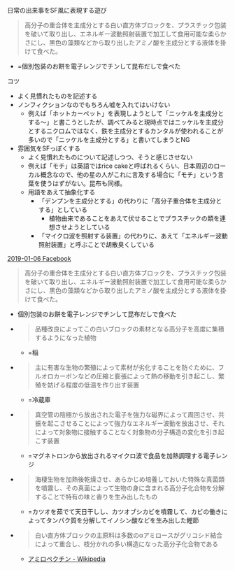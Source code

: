 
日常の出来事をSF風に表現する遊び

> 高分子の重合体を主成分とする白い直方体ブロックを、プラスチック包装を破いて取り出し、エネルギー波動照射装置で加工して食用可能な柔らかさにし、黒色の藻類などから取り出したアミノ酸を主成分とする液体を掛けて食べた。
- =個別包装のお餅を電子レンジでチンして昆布だしで食べた

コツ
- よく見慣れたものを記述する
- ノンフィクションなのでもちろん嘘を入れてはいけない
    - 例えば「ホットカーペット」を表現しようとして「ニッケルを主成分とする〜」と書こうとしたが、調べてみると現時点ではニッケルを主成分とするニクロムではなく、鉄を主成分とするカンタルが使われることが多いので「ニッケルを主成分とする」と書いてしまうとNG
- 雰囲気をSFっぽくする
    - よく見慣れたものについて記述しつつ、そうと感じさせない
    - 例えば「モチ」は英語ではrice cakeと呼ばれるくらい、日本周辺のローカル概念なので、他の星の人がこれに言及する場合に「モチ」という言葉を使うはずがない。昆布も同様。
    - 用語をあえて抽象化する
        - 「デンプンを主成分とする」の代わりに「高分子重合体を主成分とする」としている
            - 植物由来であることをあえて伏せることでプラスチックの類を連想させようとしている
        - 「マイクロ波を照射する装置」の代わりに、あえて「エネルギー波動照射装置」と呼ぶことで胡散臭くしている

[2019-01-06 Facebook](https://www.facebook.com/nishiohirokazu/posts/10217233887495781)
> 高分子の重合体を主成分とする白い直方体ブロックを、プラスチック包装を破いて取り出し、エネルギー波動照射装置で加工して食用可能な柔らかさにし、黒色の藻類などから取り出したアミノ酸を主成分とする液体を掛けて食べた。
- 個別包装のお餅を電子レンジでチンして昆布だしで食べた
- > 品種改良によってこの白いブロックの素材となる高分子を高度に集積するようになった植物
    - =稲
- > 主に有害な生物の繁殖によって素材が劣化することを防ぐために、フルオロカーボンなどの圧縮と膨張によって熱の移動を引き起こし、繁殖を妨げる程度の低温を作り出す装置
    - =冷蔵庫
- > 真空管の陰極から放出された電子を強力な磁界によって周回させ、共振を起こさせることによって強力なエネルギー波動を放出させ、それによって対象物に接触することなく対象物の分子構造の変化を引き起こす装置
    - =マグネトロンから放出されるマイクロ波で食品を加熱調理する電子レンジ
- > 海棲生物を加熱後乾燥させ、あらかじめ培養しておいた特殊な真菌類を噴霧し、その真菌によって生物の身に含まれる高分子化合物を分解することで特有の味と香りを生み出したもの
    - =カツオを茹でて天日干しし、カツオブシカビを噴霧して、カビの働きによってタンパク質を分解してイノシン酸などを生み出した鰹節
- > 白い直方体ブロックの主原料は多数のαアミロースがグリコシド結合によって重合し、枝分かれの多い構造になった高分子化合物である
    - [アミロペクチン - Wikipedia](https://ja.wikipedia.org/wiki/%E3%82%A2%E3%83%9F%E3%83%AD%E3%83%9A%E3%82%AF%E3%83%81%E3%83%B3)

